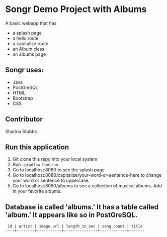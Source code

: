 # Songr Demo Project with Albums
A basic webapp that has
* a splash page
* a hello route
* a capitalize route
* an Album class
* an albums page

## Songr uses:
* Java
* PostGreSQL
* HTML
* Bootstrap
* CSS

## Contributor
Sharina Stubbs

## Run this application
1. Git clone this repo into your local system
2. Run `.gradlew bootrun`
3. Go to localhost:8080 to see the splash page
4. Go to localhost:8080/capitalize/your-word-or-sentence-here to change your word or sentence to uppercase.
5. Go to localhost:8080/albums to see a collection of musical albums. Add in your favorite albums.

## Database is called 'albums.' It has a table called 'album.' It appears like so in PostGreSQL. 
```
 id | artist | image_url | length_in_sec | song_count | title 
----+--------+-----------+---------------+------------+-------
```


